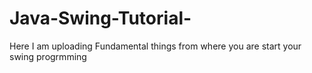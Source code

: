 # Java-Swing-Tutorial-
Here I am uploading Fundamental things from where you are start your swing progrmming 
